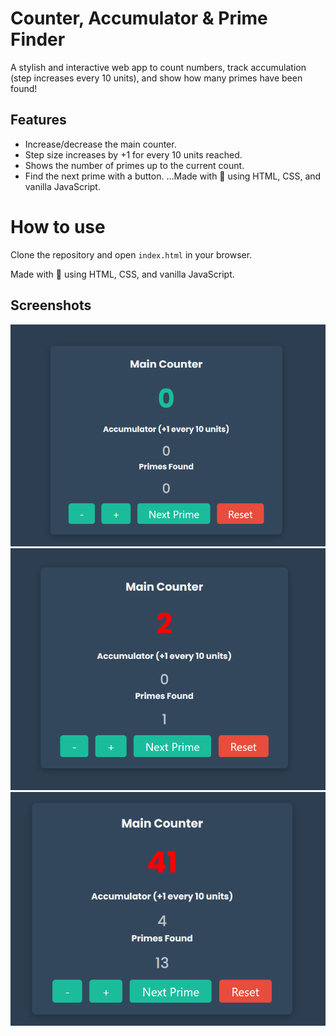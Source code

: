 # Counter, Accumulator & Prime Finder

A stylish and interactive web app to count numbers, track accumulation (step increases every 10 units), and show how many primes have been found!

## Features

- Increase/decrease the main counter.
- Step size increases by +1 for every 10 units reached.
- Shows the number of primes up to the current count.
- Find the next prime with a button.
…Made with 💚 using HTML, CSS, and vanilla JavaScript.
# How to use

Clone the repository and open `index.html` in your browser.

Made with 💚 using HTML, CSS, and vanilla JavaScript.

## Screenshots
![Captura de pantalla del contador](https://github.com/pierox-afk/counter-accumulator-prime/blob/295c106fcc9b73479b9089129826b2a58fba5c48/Counter%20screenshots/counter%201.png)
![First prime](https://github.com/pierox-afk/counter-accumulator-prime/blob/52116a34b45b77da9590750c652948d6a79d5aae/Counter%20screenshots/counter%202.png)
![Acumulate numbers+primes](https://github.com/pierox-afk/counter-accumulator-prime/blob/52116a34b45b77da9590750c652948d6a79d5aae/Counter%20screenshots/counter%203.png)

